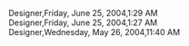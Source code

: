 ﻿Designer,Friday, June 25, 2004,1:29 AM  Designer,Friday, June 25, 2004,1:27 AM  Designer,Wednesday, May 26, 2004,11:40 AM